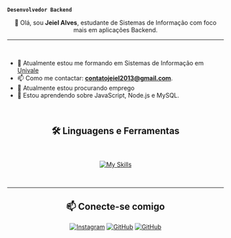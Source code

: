 **`Desenvolvedor Backend`**
<p align="center">
👋 Olá, sou <strong>Jeiel Alves</strong>, estudante de Sistemas de Informação com foco mais em aplicações Backend.
</p>
<hr>
<br>

- 🔭 Atualmente estou me formando em Sistemas de Informação em [Univale](https://univale.br)
- 📫 Como me contactar: **contatojeiel2013@gmail.com**.
- 🚀  Atualmente estou procurando emprego
- 🧠  Estou aprendendo sobre JavaScript, Node.js e MySQL.

<br>

<div align = "center">

<h2 align="center">🛠️ Linguagens e Ferramentas</h2>
<br>

<!--[![My Skills](https://skillicons.dev/icons?i=javascript,typescript,react,python,nodejs,cs,java,windows,vscode,figma)](https://skillicons.dev)-->
[![My Skills](https://skillicons.dev/icons?i=html,css,javascript,nodejs,mysql,vscode,prisma,nestjs)](https://skillicons.dev)

<br>
<hr>

<div align = "center">

    
<h2 align="center">📫 Conecte-se comigo</h2>

[![Instagram](https://img.shields.io/badge/Instagram-E4405F?style=for-the-badge&logo=instagram&logoColor=white)](https://www.instagram.com/jeiel2013/)
[![GitHub](https://img.shields.io/badge/GitHub-100000?style=for-the-badge&logo=github&logoColor=white)](https://github.com/jeiel2013?tab=overview&from=2023-03-01&to=2023-03-07)
[![GitHub](https://img.shields.io/badge/LinkedIn-0077B5?style=for-the-badge&logo=linkedin&logoColor=white)](https://www.linkedin.com/in/jeiel2013/)

</div>
